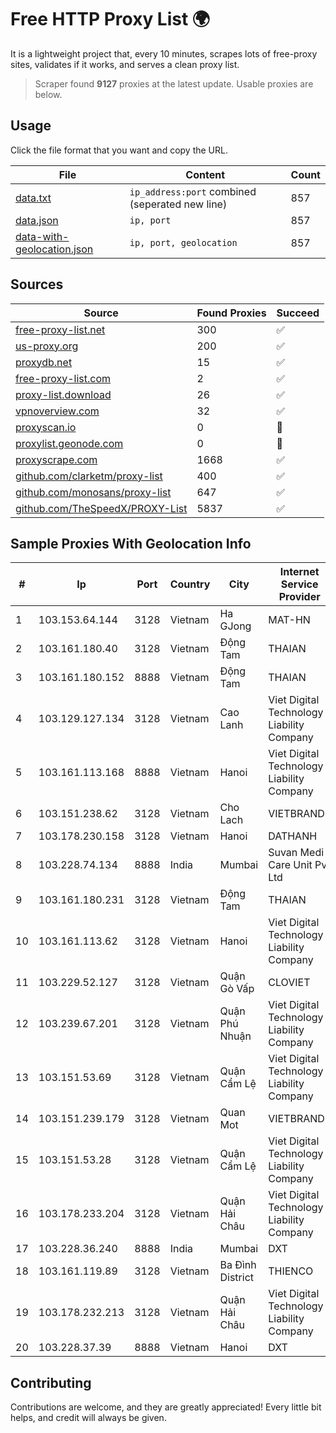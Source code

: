 
# Free HTTP Proxy List 🌍

It is a lightweight project that, every 10 minutes, scrapes lots of free-proxy sites, validates if it works, and serves a clean proxy list.


> Scraper found **9127** proxies at the latest update. Usable proxies are below.

## Usage

Click the file format that you want and copy the URL.


|File|Content|Count|
|----|-------|-----|
|[data.txt](https://raw.githubusercontent.com/themiralay/Proxy-List-World/master/data.txt)|`ip_address:port` combined (seperated new line)|857|
|[data.json](https://raw.githubusercontent.com/themiralay/Proxy-List-World/master/data.json)|`ip, port`|857|
|[data-with-geolocation.json](https://raw.githubusercontent.com/themiralay/Proxy-List-World/master/data-with-geolocation.json)|`ip, port, geolocation`|857|

## Sources

|Source|Found Proxies|Succeed|
|------|-------------|-------|
|[free-proxy-list.net](https://free-proxy-list.net)|300|✅|
|[us-proxy.org](https://www.us-proxy.org)|200|✅|
|[proxydb.net](http://proxydb.net)|15|✅|
|[free-proxy-list.com](https://free-proxy-list.com/?page=&port=&type%5B%5D=http&type%5B%5D=https&up_time=0&search=Search)|2|✅|
|[proxy-list.download](https://www.proxy-list.download/HTTP)|26|✅|
|[vpnoverview.com](https://vpnoverview.com/privacy/anonymous-browsing/free-proxy-servers)|32|✅|
|[proxyscan.io](https://www.proxyscan.io)|0|🚫|
|[proxylist.geonode.com](https://proxylist.geonode.com/api/proxy-list?limit=300&page=1&sort_by=lastChecked&sort_type=desc&protocols=http,https)|0|🚫|
|[proxyscrape.com](https://api.proxyscrape.com/v2/?request=displayproxies&protocol=http&timeout=10000&country=all&ssl=all&anonymity=all)|1668|✅|
|[github.com/clarketm/proxy-list](https://raw.githubusercontent.com/clarketm/proxy-list/master/proxy-list-raw.txt)|400|✅|
|[github.com/monosans/proxy-list](https://raw.githubusercontent.com/monosans/proxy-list/main/proxies/http.txt)|647|✅|
|[github.com/TheSpeedX/PROXY-List](https://raw.githubusercontent.com/TheSpeedX/PROXY-List/master/http.txt)|5837|✅|


## Sample Proxies With Geolocation Info

|#|Ip|Port|Country|City|Internet Service Provider|
|-|--|----|-------|----|-------------------------|
|1|103.153.64.144|3128|Vietnam|Ha GJong|MAT-HN|
|2|103.161.180.40|3128|Vietnam|Động Tam|THAIAN|
|3|103.161.180.152|8888|Vietnam|Động Tam|THAIAN|
|4|103.129.127.134|3128|Vietnam|Cao Lanh|Viet Digital Technology Liability Company|
|5|103.161.113.168|8888|Vietnam|Hanoi|Viet Digital Technology Liability Company|
|6|103.151.238.62|3128|Vietnam|Cho Lach|VIETBRANDS|
|7|103.178.230.158|3128|Vietnam|Hanoi|DATHANH|
|8|103.228.74.134|8888|India|Mumbai|Suvan Medi Care Unit Pvt Ltd|
|9|103.161.180.231|3128|Vietnam|Động Tam|THAIAN|
|10|103.161.113.62|3128|Vietnam|Hanoi|Viet Digital Technology Liability Company|
|11|103.229.52.127|3128|Vietnam|Quận Gò Vấp|CLOVIET|
|12|103.239.67.201|3128|Vietnam|Quận Phú Nhuận|Viet Digital Technology Liability Company|
|13|103.151.53.69|3128|Vietnam|Quận Cẩm Lệ|Viet Digital Technology Liability Company|
|14|103.151.239.179|3128|Vietnam|Quan Mot|VIETBRANDS|
|15|103.151.53.28|3128|Vietnam|Quận Cẩm Lệ|Viet Digital Technology Liability Company|
|16|103.178.233.204|3128|Vietnam|Quận Hải Châu|Viet Digital Technology Liability Company|
|17|103.228.36.240|8888|India|Mumbai|DXT|
|18|103.161.119.89|3128|Vietnam|Ba Đình District|THIENCO|
|19|103.178.232.213|3128|Vietnam|Quận Hải Châu|Viet Digital Technology Liability Company|
|20|103.228.37.39|8888|Vietnam|Hanoi|DXT|



## Contributing

Contributions are welcome, and they are greatly appreciated! Every
little bit helps, and credit will always be given.

